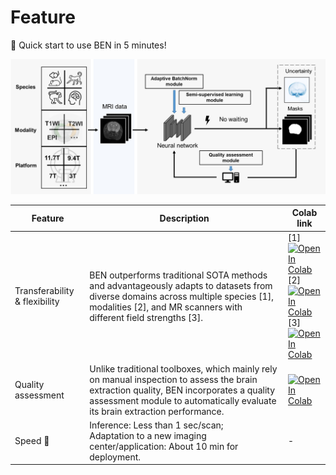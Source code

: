 

# Feature
🚀 Quick start to use BEN in 5 minutes!


![](_static/BEN-workflow.png)



| Feature                       | Description                                                                                                                                                                                                           | Colab link                                                                                                                                                                                                                                                                                                                                                                                                                                                                                                                         |
|-------------------------------|-----------------------------------------------------------------------------------------------------------------------------------------------------------------------------------------------------------------------|------------------------------------------------------------------------------------------------------------------------------------------------------------------------------------------------------------------------------------------------------------------------------------------------------------------------------------------------------------------------------------------------------------------------------------------------------------------------------------------------------------------------------------|
| Transferability & flexibility | BEN outperforms traditional SOTA methods and advantageously adapts to datasets from diverse domains across multiple species [1], modalities [2], and MR scanners with different field strengths [3].                  | [1] [![Open In Colab](https://colab.research.google.com/assets/colab-badge.svg)](https://colab.research.google.com/drive/1qsBg-_6NxVFUJCk0tbTyQ7vY8_FLnrc9?usp=sharing)<br/> [2] [![Open In Colab](https://colab.research.google.com/assets/colab-badge.svg)](https://colab.research.google.com/drive/14NWqdbkpsdt0cS4-SLCvcDmHLU05UlmV?usp=sharing) <br/> [3] [![Open In Colab](https://colab.research.google.com/assets/colab-badge.svg)](https://colab.research.google.com/drive/1xrREREKEs0HvDvhxA0sGCLsIdAFNLd2w?usp=sharing) |
| Quality assessment            | Unlike traditional toolboxes, which mainly rely on manual inspection to assess the brain extraction quality, BEN incorporates a quality assessment module to automatically evaluate its brain extraction performance. | [![Open In Colab](https://colab.research.google.com/assets/colab-badge.svg)](https://colab.research.google.com/drive/1MMglzvMXC8YHI58vSQbi7VbHl5xsBpKN?usp=sharing)                                                                                                                                                                                                                                                                                                                                                                |
| Speed 🚀                      | Inference: Less than 1 sec/scan;<br/>Adaptation to a new imaging center/application: About 10 min for deployment.                                                                                                     | -                                                                                                                                                                                                                                                                                                                                                                                                                                                                                                                                  |

